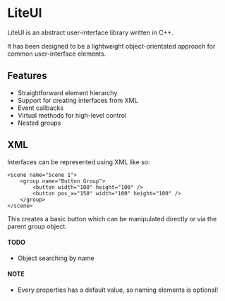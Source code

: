 # LiteUI

LiteUI is an abstract user-interface library written in C++.

It has been designed to be a lightweight object-orientated approach for common user-interface elements.


## Features

* Straightforward element hierarchy
* Support for creating interfaces from XML
* Event callbacks
* Virtual methods for high-level control
* Nested groups


## XML

Interfaces can be represented using XML like so:


```
<scene name="Scene 1">
	<group name="Button Group">
		<button width="100" height="100" />
		<button pos_x="150" width="100" height="100" />
	</group>
</scene>
```

This creates a basic button which can be manipulated directly or via the parent group object.

#### TODO

* Object searching by name


#### NOTE

* Every properties has a default value, so naming elements is optional!
